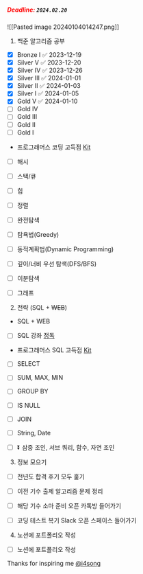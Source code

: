 
#####  <span style="color:red"><strong>Deadline:</strong></span> `2024.02.20`


![[Pasted image 20240104014247.png]]


1. 백준 알고리즘 공부
- [x] Bronze I ✅ 2023-12-19
- [x] Silver V ✅ 2023-12-20
- [x] Silver IV ✅ 2023-12-26
- [x] Silver III ✅ 2024-01-01
- [x] Silver II ✅ 2024-01-03
- [x] Silver I ✅ 2024-01-05
- [x] Gold V ✅ 2024-01-10
- [ ] Gold IV
- [ ] Gold III
- [ ] Gold II
- [ ] Gold I

- 프로그래머스 코딩 고득점 [Kit](https://school.programmers.co.kr/learn/challenges?tab=algorithm_practice_kit)
- [ ] 해시
- [ ] 스택/큐
- [ ] 힙
- [ ] 정렬
- [ ] 완전탐색
- [ ] 탐욕법(Greedy)
- [ ] 동적계획법(Dynamic Programming)
- [ ] 깊이/너비 우선 탐색(DFS/BFS)
- [ ] 이분탐색
- [ ] 그래프


2. 전략 (SQL + ~~WEB~~)
- SQL + WEB
- [ ] SQL 강좌 [정독](https://www.youtube.com/watch?v=vgIc4ctNFbc)

- 프로그래머스 SQL 고득점 [Kit](https://school.programmers.co.kr/learn/challenges?tab=sql_practice_kit)
- [ ] SELECT
- [ ] SUM, MAX, MIN
- [ ] GROUP BY
- [ ] IS NULL
- [ ] JOIN
- [ ] String, Date
- [ ] ⏬ 삼중 조인, 서브 쿼리, 함수, 자연 조인


3. 정보 모으기
- [ ] 전년도 합격 후기 모두 훑기
- [ ] 이전 기수 출제 알고리즘 문제 정리
- [ ] 해당 기수 소마 준비 오픈 카톡방 들어가기
- [ ] 코딩 테스트 복기 Slack 오픈 스페이스 들어가기


4. 노션에 포트폴리오 작성
- [ ] 노션에 포트폴리오 작성



Thanks for inspiring me [@i4song](https://velog.io/@dnr6054/SW-Maestro-Checklist)